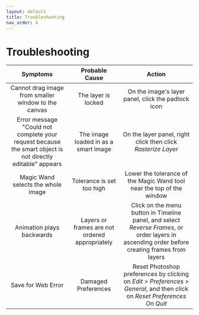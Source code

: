```yaml
---
layout: default
title: Troubleshooting
nav_order: 4
---
```


# Troubleshooting

|  **Symptoms** | **Probable Cause** |   **Action**  |
|:-------------:|:------------------:|:-------------:|
| Cannot drag image from smaller window to the canvas | The layer is locked | On the image's layer panel, click the padlock icon |
| Error message "Could not complete your request because the smart object is not directly editable" appears | The image loaded in as a smart image | On the layer panel, right click then click _Rasterize Layer_ |
| Magic Wand selects the whole image | Tolerance is set too high | Lower the tolerance of the Magic Wand tool near the top of the window |
| Animation plays backwards | Layers or frames are not ordered appropriately | Click on the menu button in Timeline panel, and select _Reverse Frames_, or order layers in ascending order before creating frames from layers|
| Save for Web Error | Damaged Preferences | Reset Photoshop preferences by clicking on _Edit > Preferences > General_, and then click on _Reset Preferences On Quit_ |
